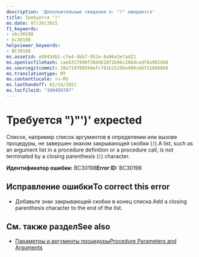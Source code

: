 ```yaml
---
description: 'Дополнительные сведения о: ")" ожидается'
title: Требуется ")"
ms.date: 07/20/2015
f1_keywords:
- vbc30198
- bc30198
helpviewer_keywords:
- BC30198
ms.assetid: e80434b1-cfe4-4bb7-952e-6a96a3e7ad21
ms.openlocfilehash: cae6317490f30d4618f2b96c266dcedf8a982dd8
ms.sourcegitcommit: 10e719780594efc781b15295e499c66f316068b8
ms.translationtype: MT
ms.contentlocale: ru-RU
ms.lasthandoff: 02/14/2021
ms.locfileid: "100456787"
---
```

# <a name="-expected"></a><span data-ttu-id="10be4-103">Требуется ")"</span><span class="sxs-lookup"><span data-stu-id="10be4-103">')' expected</span></span>

<span data-ttu-id="10be4-104">Список, например список аргументов в определении или вызове процедуры, не завершен знаком закрывающей скобки (`)`).</span><span class="sxs-lookup"><span data-stu-id="10be4-104">A list, such as an argument list in a procedure definition or a procedure call, is not terminated by a closing parenthesis (`)`) character.</span></span>  
  
 <span data-ttu-id="10be4-105">**Идентификатор ошибки:** BC30198</span><span class="sxs-lookup"><span data-stu-id="10be4-105">**Error ID:** BC30198</span></span>  
  
## <a name="to-correct-this-error"></a><span data-ttu-id="10be4-106">Исправление ошибки</span><span class="sxs-lookup"><span data-stu-id="10be4-106">To correct this error</span></span>  
  
- <span data-ttu-id="10be4-107">Добавьте знак закрывающей скобки в конец списка.</span><span class="sxs-lookup"><span data-stu-id="10be4-107">Add a closing parenthesis character to the end of the list.</span></span>  
  
## <a name="see-also"></a><span data-ttu-id="10be4-108">См. также раздел</span><span class="sxs-lookup"><span data-stu-id="10be4-108">See also</span></span>

- [<span data-ttu-id="10be4-109">Параметры и аргументы процедуры</span><span class="sxs-lookup"><span data-stu-id="10be4-109">Procedure Parameters and Arguments</span></span>](../programming-guide/language-features/procedures/procedure-parameters-and-arguments.md)
